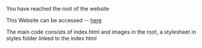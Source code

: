 You have reached the root of the website

This Website can be accessed -- <a href="https://silverstone-git.github.io">here</a>

The main code consists of index.html and images in the root, a stylesheet in styles folder linked to the index html